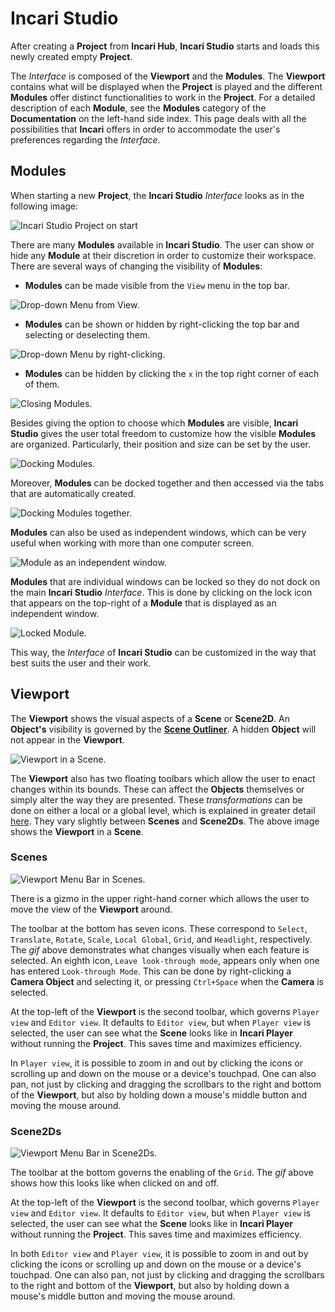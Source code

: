 # Incari Studio

After creating a **Project** from **Incari Hub**, **Incari Studio** starts and loads this newly created empty **Project**.

The *Interface* is composed of the **Viewport** and the **Modules**. The **Viewport** contains what will be displayed when the **Project** is played and the different **Modules** offer distinct functionalities to work in the **Project**. For a detailed description of each **Module**, see the **Modules** category of the **Documentation** on the left-hand side index. This page deals with all the possibilities that **Incari** offers in order to accommodate the user's preferences regarding the *Interface*.  

## Modules

When starting a new **Project**, the **Incari Studio** *Interface* looks as in the following image:

![Incari Studio Project on start](../../.gitbook/assets/creatingaproject20232.png)

There are many **Modules** available in **Incari Studio**. The user can show or hide any **Module** at their discretion in order to customize their workspace. There are several ways of changing the visibility of **Modules**:

* **Modules** can be made visible from the `View` menu in the top bar.

![Drop-down Menu from View.](../../.gitbook/assets/incaristudioimage220232.png)

* **Modules** can be shown or hidden by right-clicking the top bar and selecting or deselecting them.

![Drop-down Menu by right-clicking.](../../.gitbook/assets/incaristudioimage320232.png)

* **Modules** can be hidden by clicking the `x` in the top right corner of each of them.

![Closing Modules.](../../.gitbook/assets/incaristudioimage4.gif)


Besides giving the option to choose which **Modules** are visible, **Incari Studio** gives the user total freedom to customize how the visible **Modules** are organized. Particularly, their position and size can be set by the user.

![Docking Modules.](../../.gitbook/assets/incaristudioimage5.gif)

Moreover, **Modules** can be docked together and then accessed via the tabs that are automatically created.

![Docking Modules together.](../../.gitbook/assets/incaristudioimage6.gif)

**Modules** can also be used as independent windows, which can be very useful when working with more than one computer screen.

![Module as an independent window.](../../.gitbook/assets/incaristudioimage7.gif)

**Modules** that are individual windows can be locked so they do not dock on the main **Incari Studio** *Interface*. This is done by clicking on the lock icon that appears on the top-right of a **Module** that is displayed as an independent window.

![Locked Module.](../../.gitbook/assets/incaristudioimage8.gif)

This way, the *Interface* of **Incari Studio** can be customized in the way that best suits the user and their work.

## Viewport

The **Viewport** shows the visual aspects of a **Scene** or **Scene2D**. An **Object's** visibility is governed by the [**Scene Outliner**](../../modules/scene-outliner.md). A hidden **Object** will not appear in the **Viewport**.

![Viewport in a Scene.](../../.gitbook/assets/viewportimage120241.png)


The **Viewport** also has two floating toolbars which allow the user to enact changes within its bounds. These can affect the **Objects** themselves or simply alter the way they are presented. These *transformations* can be done on either a local or a global level, which is explained in greater detail [here](../../objects-and-types/attributes/common-attributes/transformation/README.md). They vary slightly between **Scenes** and **Scene2Ds**. The above image shows the **Viewport** in a **Scene**.


### Scenes

![Viewport Menu Bar in Scenes.](../../.gitbook/assets/scene3dfloatingtoolbarsexample.gif)

There is a gizmo in the upper right-hand corner which allows the user to move the view of the **Viewport** around.

The toolbar at the bottom has seven icons. These correspond to `Select`, `Translate`, `Rotate`, `Scale`, `Local Global`, `Grid`, and `Headlight`, respectively. The *gif* above demonstrates what changes visually when each feature is selected. An eighth icon, `Leave look-through mode`, appears only when one has entered `Look-through Mode`. This can be done by right-clicking a **Camera Object** and selecting it, or pressing `Ctrl+Space` when the **Camera** is selected. 

At the top-left of the **Viewport** is the second toolbar, which governs `Player view` and `Editor view`. It defaults to `Editor view`, but when `Player view` is selected, the user can see what the **Scene** looks like in **Incari Player** without running the **Project**. This saves time and maximizes efficiency. 

In `Player view`, it is possible to zoom in and out by clicking the icons or scrolling up and down on the mouse or a device's touchpad. One can also pan, not just by clicking and dragging the scrollbars to the right and bottom of the **Viewport**, but also by holding down a mouse's middle button and moving the mouse around.


### Scene2Ds

![Viewport Menu Bar in Scene2Ds.](../../.gitbook/assets/scene2dfloatingtoolbarsexample.gif)

The toolbar at the bottom governs the enabling of the `Grid`. The *gif* above shows how this looks like when clicked on and off. 

At the top-left of the **Viewport** is the second toolbar, which governs `Player view` and `Editor view`. It defaults to `Editor view`, but when `Player view` is selected, the user can see what the **Scene** looks like in **Incari Player** without running the **Project**. This saves time and maximizes efficiency. 

In both `Editor view` and `Player view`, it is possible to zoom in and out by clicking the icons or scrolling up and down on the mouse or a device's touchpad. One can also pan, not just by clicking and dragging the scrollbars to the right and bottom of the **Viewport**, but also by holding down a mouse's middle button and moving the mouse around.